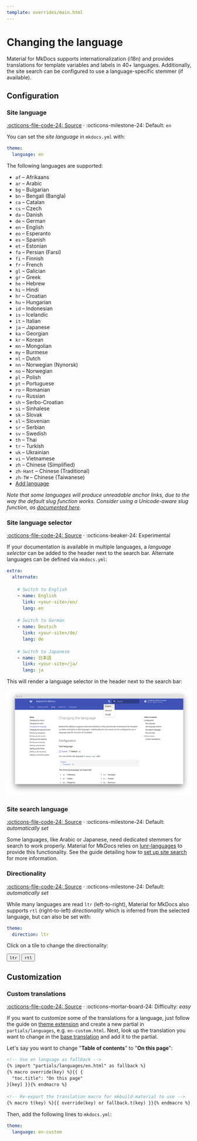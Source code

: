 ```yaml
---
template: overrides/main.html
---
```


# Changing the language

Material for MkDocs supports internationalization (i18n) and provides
translations for template variables and labels in 40+ languages. Additionally,
the site search can be configured to use a language-specific stemmer (if
available).

## Configuration

### Site language

[:octicons-file-code-24: Source][1] · :octicons-milestone-24: Default: `en`

You can set the _site language_ in `mkdocs.yml` with:

``` yaml
theme:
  language: en
```

The following languages are supported:

<div class="mdx-columns" markdown>

- `af` – Afrikaans
- `ar` – Arabic
- `bg` – Bulgarian
- `bn` – Bengali (Bangla)
- `ca` – Catalan
- `cs` – Czech
- `da` – Danish
- `de` – German
- `en` – English
- `eo` – Esperanto
- `es` – Spanish
- `et` – Estonian
- `fa` – Persian (Farsi)
- `fi` – Finnish
- `fr` – French
- `gl` – Galician
- `gr` – Greek
- `he` – Hebrew
- `hi` – Hindi
- `hr` – Croatian
- `hu` – Hungarian
- `id` – Indonesian
- `is` – Icelandic
- `it` – Italian
- `ja` – Japanese
- `ka` – Georgian
- `kr` – Korean
- `mn` – Mongolian
- `my` – Burmese
- `nl` – Dutch
- `nn` – Norwegian (Nynorsk)
- `no` – Norwegian
- `pl` – Polish
- `pt` – Portuguese
- `ro` – Romanian
- `ru` – Russian
- `sh` – Serbo-Croatian
- `si` – Sinhalese
- `sk` – Slovak
- `sl` – Slovenian
- `sr` – Serbian
- `sv` – Swedish
- `th` – Thai
- `tr` – Turkish
- `uk` – Ukrainian
- `vi` – Vietnamese
- `zh` – Chinese (Simplified)
- `zh-Hant` – Chinese (Traditional)
- `zh-TW` – Chinese (Taiwanese)
- [Add language](https://bit.ly/38F5RCa)

</div>

_Note that some languages will produce unreadable anchor links, due to the way
the default slug function works. Consider using a Unicode-aware slug function,
as [documented here][2]._

  [1]: https://github.com/squidfunk/mkdocs-material/blob/master/src/partials/languages/en.html
  [2]: setting-up-navigation.md#slugify

### Site language selector

[:octicons-file-code-24: Source][3] ·
:octicons-beaker-24: Experimental

If your documentation is available in multiple languages, a _language selector_
can be added to the header next to the search bar. Alternate languages can be
defined via `mkdocs.yml`:

``` yaml
extra:
  alternate:

    # Switch to English
    - name: English
      link: <your-site>/en/
      lang: en

    # Switch to German
    - name: Deutsch
      link: <your-site>/de/
      lang: de

    # Switch to Japanese
    - name: 日本語
      link: <your-site>/ja/
      lang: ja
```

This will render a language selector in the header next to the search bar:

[![Language selection][4]][4]

  [3]: https://github.com/squidfunk/mkdocs-material/blob/master/src/partials/header.html
  [4]: ../assets/screenshots/language-selection.png

### Site search language

[:octicons-file-code-24: Source][5] ·
:octicons-milestone-24: Default: _automatically set_

Some languages, like Arabic or Japanese, need dedicated stemmers for search to
work properly. Material for MkDocs relies on [lunr-languages][6] to provide this
functionality. See the guide detailing how to [set up site search][7] for
more information.

  [5]: https://github.com/squidfunk/mkdocs-material/blob/master/src/assets/javascripts/integrations/search/worker/main/index.ts
  [6]: https://github.com/MihaiValentin/lunr-languages
  [7]: setting-up-site-search.md

### Directionality

[:octicons-file-code-24: Source][8] ·
:octicons-milestone-24: Default: _automatically set_

While many languages are read `ltr` (left-to-right), Material for MkDocs also
supports `rtl` (right-to-left) _directionality_ which is inferred from the
selected language, but can also be set with:

``` yaml
theme:
  direction: ltr
```

Click on a tile to change the directionality:

<div class="mdx-switch">
  <button data-md-dir="ltr"><code>ltr</code></button>
  <button data-md-dir="rtl"><code>rtl</code></button>
</div>

<script>
  var buttons = document.querySelectorAll("button[data-md-dir]")
  buttons.forEach(function(button) {
    button.addEventListener("click", function() {
      var attr = this.getAttribute("data-md-dir")
      document.body.dir = attr
      var name = document.querySelector("#__code_1 code span:nth-child(5)")
      name.textContent = attr
    })
  })
</script>

  [8]: https://github.com/squidfunk/mkdocs-material/blob/master/src/base.html

## Customization

### Custom translations

[:octicons-file-code-24: Source][1] ·
:octicons-mortar-board-24: Difficulty: _easy_

If you want to customize some of the translations for a language, just follow
the guide on [theme extension][9] and create a new partial in
`partials/languages`, e.g. `en-custom.html`. Next, look up the translation you
want to change in the [base translation][1] and add it to the partial.

Let's say you want to change "__Table of contents__" to "__On this page__":

``` html
<!-- Use en language as fallback -->
{% import "partials/languages/en.html" as fallback %}
{% macro override(key) %}{{ {
  "toc.title": "On this page"
}[key] }}{% endmacro %}

<!-- Re-export the translation macro for mkbuild-material to use -->
{% macro t(key) %}{{ override(key) or fallback.t(key) }}{% endmacro %}
```

Then, add the following lines to `mkdocs.yml`:

``` yaml
theme:
  language: en-custom
```

  [9]: ../customization.md#extending-the-theme
